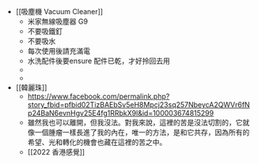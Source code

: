 - [[吸塵機 Vacuum Cleaner]]
	- 米家無線吸塵器 G9
	- 不要吸鐵釘
	- 不要吸水
	- 每次使用後請充滿電
	- 水洗配件後要ensure 配件已乾，才好拎回去用
	-
	-
- [[韓麗珠]]
	- https://www.facebook.com/permalink.php?story_fbid=pfbid02TizBAEbSv5eH8Mpcj23sq257NbeycA2QWVr6fNp24BaN6evnHgv25E4fg1RRbkX9l&id=100003674815299
	- 雖然我也可以離開，但我沒法。對我來說，這裡的苦是沒法切割的，它就像一個腫瘤一樣長進了我的內在，唯一的方法，是和它共存，因為所有的希望、光和轉化的機會也藏在這裡的苦之中。
	- [[2022 香港感覺]]